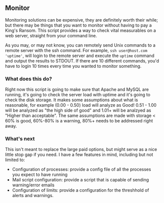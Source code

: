 ## Monitor

Monitoring solutions can be expensive, they are definitely worth their while; but there may be things
that you want to monitor without having to pay a King's Ransom. This script provides a way to check vital
measurables on a web server, straight from your command line.

As you may, or may not know, you can remotely send Unix commands to a remote server with the ssh command. For example,
`ssh user@host.com 'uptime'`, will login to the remote server and execute the `uptime` command and output the 
results to STDOUT. If there are 10 different commands, you'd have to login 10 times every time you wanted to monitor something.

### What does this do?

Right now this script is going to make sure that Apache and MySQL are running, it's going to check the server load with uptime and
it's going to check the disk storage. It makes some assumptions about what is reasonable, for example (0.00 - 0.50) load will analyze
as Good! 0.51 - 1.00 will be analyzed as "the high side of good" and 1.01+ will be analzyed as "Higher than acceptable". The same
assumptions are made with storage < 60% is good, 60%-80% is a warning, 80%+ needs to be addressed right away.


### What's next

This isn't meant to replace the large paid options, but might serve as a nice little stop gap if you need. I have a few features in mind,
including but not limited to:

* Configuration of processes: provide a config file of all the processes you expect to have running
* Mail script configuration: provide a script that is capable of sending warning/error emails
* Configuration of limits: provide a configuration for the threshhold of alerts and warnings.
